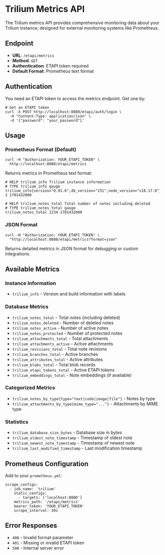 # **Trilium Metrics API**

The Trilium metrics API provides comprehensive monitoring data about your Trilium instance, designed for external monitoring systems like Prometheus.

## **Endpoint**

*   **URL**: `/etapi/metrics`
*   **Method**: `GET`
*   **Authentication**: ETAPI token required
*   **Default Format**: Prometheus text format

## **Authentication**

You need an ETAPI token to access the metrics endpoint. Get one by:

```
# Get an ETAPI token
curl -X POST http://localhost:8080/etapi/auth/login \
  -H "Content-Type: application/json" \
  -d '{"password": "your_password"}'

```

## **Usage**

### **Prometheus Format (Default)**

```
curl -H "Authorization: YOUR_ETAPI_TOKEN" \
  http://localhost:8080/etapi/metrics

```

Returns metrics in Prometheus text format:

```
# HELP trilium_info Trilium instance information
# TYPE trilium_info gauge
trilium_info{version="0.91.6",db_version="231",node_version="v18.17.0"} 1 1701432000

# HELP trilium_notes_total Total number of notes including deleted
# TYPE trilium_notes_total gauge
trilium_notes_total 1234 1701432000

```

### **JSON Format**

```
curl -H "Authorization: YOUR_ETAPI_TOKEN" \
  "http://localhost:8080/etapi/metrics?format=json"

```

Returns detailed metrics in JSON format for debugging or custom integrations.

## **Available Metrics**

### **Instance Information**

*   `trilium_info` - Version and build information with labels

### **Database Metrics**

*   `trilium_notes_total` - Total notes (including deleted)
*   `trilium_notes_deleted` - Number of deleted notes
*   `trilium_notes_active` - Number of active notes
*   `trilium_notes_protected` - Number of protected notes
*   `trilium_attachments_total` - Total attachments
*   `trilium_attachments_active` - Active attachments
*   `trilium_revisions_total` - Total note revisions
*   `trilium_branches_total` - Active branches
*   `trilium_attributes_total` - Active attributes
*   `trilium_blobs_total` - Total blob records
*   `trilium_etapi_tokens_total` - Active ETAPI tokens
*   `trilium_embeddings_total` - Note embeddings (if available)

### **Categorized Metrics**

*   `trilium_notes_by_type{type="text|code|image|file"}` - Notes by type
*   `trilium_attachments_by_type{mime_type="..."}` - Attachments by MIME type

### **Statistics**

*   `trilium_database_size_bytes` - Database size in bytes
*   `trilium_oldest_note_timestamp` - Timestamp of oldest note
*   `trilium_newest_note_timestamp` - Timestamp of newest note
*   `trilium_last_modified_timestamp` - Last modification timestamp

## **Prometheus Configuration**

Add to your `prometheus.yml`:

```
scrape_configs:
  - job_name: 'trilium'
    static_configs:
      - targets: ['localhost:8080']
    metrics_path: '/etapi/metrics'
    bearer_token: 'YOUR_ETAPI_TOKEN'
    scrape_interval: 30s

```

## **Error Responses**

*   `400` - Invalid format parameter
*   `401` - Missing or invalid ETAPI token
*   `500` - Internal server error